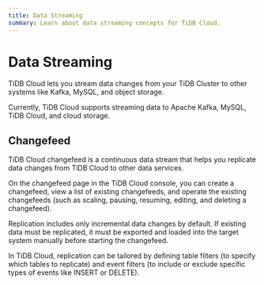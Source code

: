 ```yaml
---
title: Data Streaming
summary: Learn about data streaming concepts for TiDB Cloud.
---
```


# Data Streaming

TiDB Cloud lets you stream data changes from your TiDB Cluster to other systems like Kafka, MySQL, and object storage.

Currently, TiDB Cloud supports streaming data to Apache Kafka, MySQL, TiDB Cloud, and cloud storage.

## Changefeed

TiDB Cloud changefeed is a continuous data stream that helps you replicate data changes from TiDB Cloud to other data services.

On the changefeed page in the TiDB Cloud console, you can create a changefeed, view a list of existing changefeeds, and operate the existing changefeeds (such as scaling, pausing, resuming, editing, and deleting a changefeed).

Replication includes only incremental data changes by default. If existing data must be replicated, it must be exported and loaded into the target system manually before starting the changefeed.

In TiDB Cloud, replication can be tailored by defining table filters (to specify which tables to replicate) and event filters (to include or exclude specific types of events like INSERT or DELETE).
